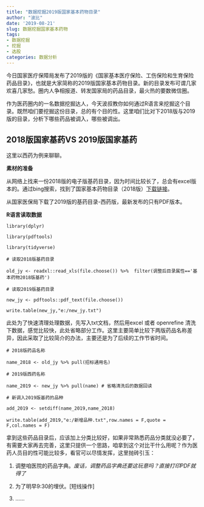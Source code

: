 ```yaml
---
title: "数据挖掘2019版国家基本药物目录"
author: "波比"
date: '2019-08-21'
slug: 数据挖掘国家基本药物
tags:
- 数据挖掘
- 挖掘
- 选股
categories: 数据分析
---
```


今日国家医疗保障局发布了2019版的《国家基本医疗保险、工伤保险和生育保险药品目录》，也就是大家简称的2019版国家基本药物目录。新的目录发布可谓几家欢喜几家愁。圈内人争相报道、转发国家局的药品目录，最火热的要数微信圈。

作为医药圈内的一名数据挖掘达人，今天波叔教你如何通过R语言来挖掘这个目录。既然咱们要挖掘这份目录，总的有个目的性。这里咱们比对下2018版与2019版的目录，分析下哪些药品被调入，哪些被调出。

## 2018版国家基药VS 2019版国家基药

这里以西药为例来聊聊。

**素材的准备**

  从网络上找来一份2018版的电子版基药目录，因为时间比较长了，总会有excel版本的。通过bing搜索，找到了国家基本药物目录（2018版）[下载链接](http://yycg.hnsggzy.com/UserFiles/file/20181112/20181112173236_1462.xls)。

  从国家医保局下载了2019版的基药目录-西药版，最新发布的只有PDF版本。

**R语言读取数据**

```{r}
library(dplyr)

library(pdftools)

library(tidyverse)

# 读取2018版基药目录

old_jy <- readxl::read_xls(file.choose()) %>%  filter(调整后目录属性=='基本药物2018版基药')

# 读取2019版基药目录

new_jy <- pdftools::pdf_text(file.choose()) 

write.table(new_jy,"e:/new_jy.txt")

```


此处为了快速清理处理数据，先写入txt文档，然后用excel 或者 openrefine 清洗下数据，感觉比较快，此处省略部分工作。这里主要简单比较下两版药品名称差异，因此采取了比较简介的办法，主要还是为了后续的工作节省时间。

```{r}
# 2018版药品名称

name_2018 <- old_jy %>% pull(招标通用名)

# 2019版西药名称

name_2019 <- new_jy %>% pull(name) # 省略清洗后的数据回读

# 新调入2019版基药的品种

add_2019 <- setdiff(name_2019,name_2018)

write.table(add_2019,"e:/新增品种.txt",row.names = F,quote = F,col.names = F)
```


拿到这些药品目录后，应该加上分类比较好，如果非常熟悉药品分类就没必要了，有需要大家再去完善，这里只提供一个思路，咱拿到这个对比干什么用呢？作为医药人员目的性可能比较多，看官可以尽情发挥，这里抛砖引玉：

1. 调整咱医院的药品字典。_废话，调整药品字典还要这玩意吗？直接打印PDF就得了_ 

2. 为了明早9:30的埋伏。[短线操作]

3. ……